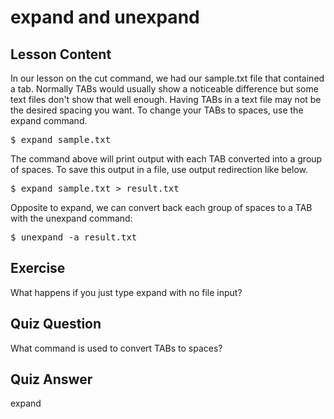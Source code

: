 # expand and unexpand

## Lesson Content

In our lesson on the cut command, we had our sample.txt file that contained a tab. Normally TABs would usually show a noticeable difference but some text files don't show that well enough. Having TABs in a text file may not be the desired spacing you want. To change your TABs to spaces, use the expand command. 

<pre>$ expand sample.txt</pre>

The command above will print output with each TAB converted into a group of spaces. To save this output in a file, use output redirection like below.

<pre>$ expand sample.txt > result.txt</pre>

Opposite to expand, we can convert back each group of spaces to a TAB with the unexpand command: 

<pre>$ unexpand -a result.txt</pre>

## Exercise

What happens if you just type expand with no file input?

## Quiz Question

What command is used to convert TABs to spaces? 

## Quiz Answer

expand


